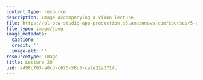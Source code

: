 ```yaml
---
content_type: resource
description: Image accompanying a video lecture.
file: https://ol-ocw-studio-app-production.s3.amazonaws.com/courses/5-60-thermodynamics-kinetics-spring-2008/a498c703a0cdc67358c3ca2e32a3714c_lec20_th.jpg
file_type: image/jpeg
image_metadata:
  caption: ''
  credit: ''
  image-alt: ''
resourcetype: Image
title: Lecture 20
uid: a498c703-a0cd-c673-58c3-ca2e32a3714c
---
```

